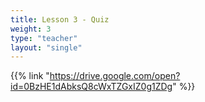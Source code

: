 ```yaml
---
title: Lesson 3 - Quiz
weight: 3
type: "teacher" 
layout: "single"
---
```


{{% link "https://drive.google.com/open?id=0BzHE1dAbksQ8cWxTZGxIZ0g1ZDg" %}}

